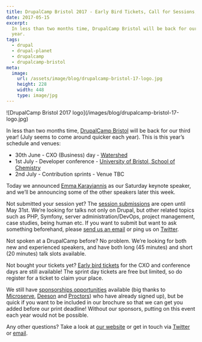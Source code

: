 ```yaml
---
title: DrupalCamp Bristol 2017 - Early Bird Tickets, Call for Sessions, Sponsors
date: 2017-05-15
excerpt:
  In less than two months time, DrupalCamp Bristol will be back for our third
  year.
tags:
  - drupal
  - drupal-planet
  - drupalcamp
  - drupalcamp-bristol
meta:
  image:
    url: /assets/image/blog/drupalcamp-bristol-17-logo.jpg
    height: 228
    width: 448
    type: image/jpg
---
```


<p class="text-center" markdown="1">![DrupalCamp Bristol 2017 logo](/images/blog/drupalcamp-bristol-17-logo.jpg)</p>

In less than two months time, [DrupalCamp Bristol][0] will be back for our third
year! (July seems to come around quicker each year). This is this year’s
schedule and venues:

- 30th June - CXO (Business) day - [Watershed][1]
- 1st July - Developer conference - [University of Bristol, School of
  Chemistry][2]
- 2nd July - Contribution sprints - Venue TBC

Today we announced [Emma Karayiannis][3] as our Saturday keynote speaker, and
we’ll be announcing some of the other speakers later this week.

Not submitted your session yet? The [session submissions][12] are open until May
31st. We’re looking for talks not only on Drupal, but other related topics such
as PHP, Symfony, server administration/DevOps, project management, case studies,
being human etc. If you want to submit but want to ask something beforehand,
please [send us an email][4] or ping us on [Twitter][5].

Not spoken at a DrupalCamp before? No problem. We’re looking for both new and
experienced speakers, and have both long (45 minutes) and short (20 minutes)
talk slots available.

Not bought your tickets yet? [Early bird tickets][10] for the CXO and conference
days are still available! The sprint day tickets are free but limited, so do
register for a ticket to claim your place.

We still have [sponsorships opportunities][6] available (big thanks to
[Microserve][7], [Deeson][8] and [Proctors][9]) who have already signed up), but
be quick if you want to be included in our brochure so that we can get you added
before our print deadline! Without our sponsors, putting on this event each year
would not be possible.

Any other questions? Take a look at [our website][0] or get in touch via
[Twitter][5] or [email][11].

[0]: https://2017.drupalcampbristol.co.uk
[1]: http://www.watershed.co.uk
[2]: http://www.bris.ac.uk/chemistry
[3]: http://emmakarayiannis.com
[4]: mailto:speakers@drupalcampbristol.co.uk
[5]: https://twitter.com/DrupalCampBris
[6]: https://2017.drupalcampbristol.co.uk/sponsorship
[7]: https://microserve.io
[8]: https://www.deeson.co.uk
[9]: http://www.proctors.co.uk
[10]:
  https://www.eventbrite.co.uk/e/drupalcamp-bristol-2017-tickets-33574193316#ticket
[11]: mailto:info@drupalcampbristol.co.uk
[12]: https://2017.drupalcampbristol.co.uk/#block-dcb2017-page-title
